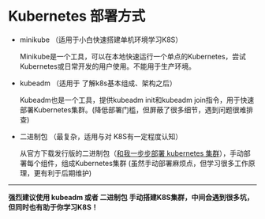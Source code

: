 # Kubernetes 部署方式

- minikube （适用于小白快速搭建单机环境学习K8S）

    Minikube是一个工具，可以在本地快速运行一个单点的Kubernetes，尝试Kubernetes或日常开发的用户使用。不能用于生产环境。

- kubeadm （适用于 了解k8s基本组成、架构之后）

    Kubeadm也是一个工具，提供kubeadm init和kubeadm join指令，用于快速部署Kubernetes集群。(降低部署门槛，但屏蔽了很多细节，遇到问题很难排查)

- 二进制包 （最复杂，适用与对 K8S有一定程度认知）

    从官方下载发行版的二进制包（[和我一步步部署 kubernetes 集群](<https://github.com/opsnull/follow-me-install-kubernetes-cluster>)），手动部署每个组件，组成Kubernetes集群 (虽然手动部署麻烦点，但学习很多工作原理，更有利于后期维护)

---
**强烈建议使用 kubeadm 或者 二进制包 手动搭建K8S集群，中间会遇到很多坑，但同时也有助于你学习K8S！**
